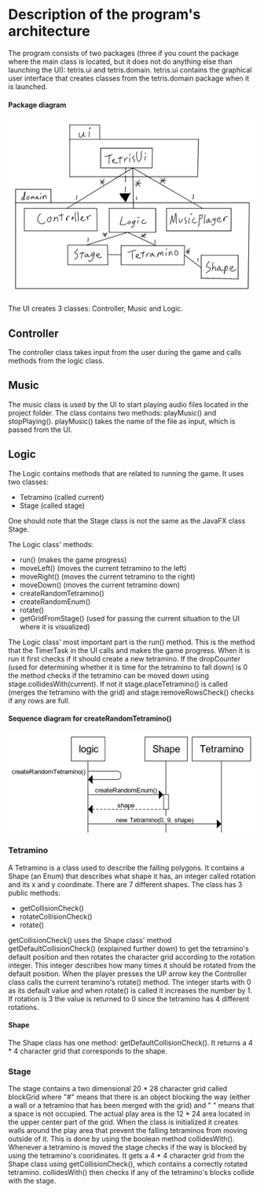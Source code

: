 # Description of the program's architecture

The program consists of two packages (three if you count the package where the main class is located, but it does not do anything else than launching the UI): tetris.ui and tetris.domain. tetris.ui contains the graphical user interface that creates classes from the tetris.domain package when it is launched.

#### Package diagram
![package diagram](https://github.com/H4m5t3r/ot-harjoitustyo/blob/master/dokumentaatio/kuvat/Package%20diagram.png)

The UI creates 3 classes: Controller, Music and Logic.

## Controller
The controller class takes input from the user during the game and calls methods from the logic class.

## Music
The music class is used by the UI to start playing audio files located in the project folder. The class contains two methods: playMusic() and stopPlaying(). playMusic() takes the name of the file as input, which is passed from the UI.

## Logic
The Logic contains methods that are related to running the game. It uses two classes:
* Tetramino (called current) 
* Stage (called stage)

One should note that the Stage class is not the same as the JavaFX class Stage.

The Logic class' methods:
* run() (makes the game progress)
* moveLeft() (moves the current tetramino to the left)
* moveRight() (moves the current tetramino to the right)
* moveDown() (moves the current tetramino down)
* createRandomTetramino()
* createRandomEnum()
* rotate()
* getGridFromStage() (used for passing the current situation to the UI where it is visualized)

The Logic class' most important part is the run() method. This is the method that the TimerTask in the UI calls and makes the game progress. When it is run it first checks if it should create a new tetramino. If the dropCounter (used for determining whether it is time for the tetramino to fall down) is 0 the method checks if the tetramino can be moved down using stage.collidesWith(current). If not it stage.placeTetramino() is called (merges the tetramino with the grid) and stage.removeRowsCheck() checks if any rows are full.

#### Sequence diagram for createRandomTetramino()
![Sequence diagram for createRandomTetramino()](https://github.com/H4m5t3r/ot-harjoitustyo/blob/master/dokumentaatio/kuvat/createRandomTetramino.png)


### Tetramino
A Tetramino is a class used to describe the falling polygons. It contains a Shape (an Enum) that describes what shape it has, an integer called rotation and its x and y coordinate. There are 7 different shapes. The class has 3 public methods:

* getCollisionCheck()
* rotateCollisionCheck()
* rotate()

getCollisionCheck() uses the Shape class' method getDefaultCollisionCheck() (explained further down) to get the tetramino's default position and then rotates the character grid according to the rotation integer. This integer describes how many times it should be rotated from the default position. When the player presses the UP arrow key the Controller class calls the current teramino's rotate() method. The integer starts with 0 as its default value and when rotate() is called it increases the number by 1. If rotation is 3 the value is returned to 0 since the tetramino has 4 different rotations.

#### Shape
The Shape class has one method: getDefaultCollisionCheck(). It returns a 4 * 4 character grid that corresponds to the shape.

### Stage
The stage contains a two dimensional 20 * 28 character grid called blockGrid where "#" means that there is an object blocking the way (either a wall or a tetramino that has been merged with the grid) and " " means that a space is not occupied. The actual play area is the 12 * 24 area located in the upper center part of the grid. When the class is initialized it creates walls around the play area that prevent the falling tetraminos from moving outside of it. This is done by using the boolean method collidesWith(). Whenever a tetramino is moved the stage checks if the way is blocked by using the tetramino's cooridinates. It gets a 4 * 4 character grid from the Shape class using getCollisionCheck(), which contains a correctly rotated tetramino. collidesWith() then checks if any of the tetramino's blocks collide with the stage.
